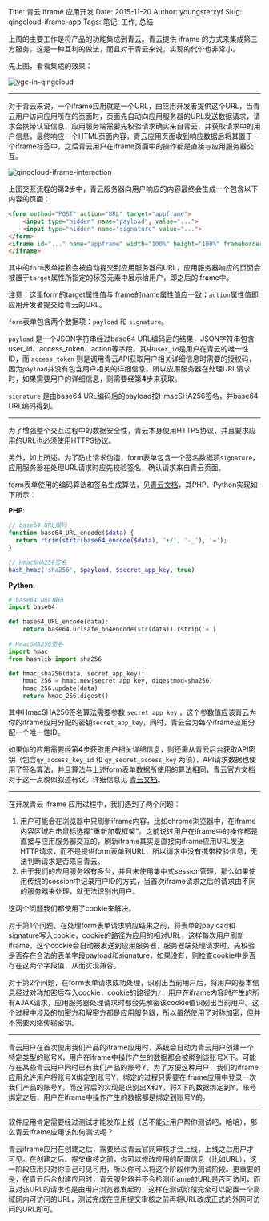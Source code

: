 Title: 青云 iframe 应用开发
Date: 2015-11-20
Author: youngsterxyf
Slug: qingcloud-iframe-app
Tags: 笔记, 工作, 总结

上周的主要工作是将产品的功能集成到青云。青云提供 iframe 的方式来集成第三方服务，这是一种互利的做法，而且对于青云来说，实现的代价也非常小。

先上图，看看集成的效果：

![ygc-in-qingcloud](https://raw.githubusercontent.com/youngsterxyf/youngsterxyf.github.com/master/assets/uploads/pics/ygc-in-qingcloud.png)

------

对于青云来说，一个iframe应用就是一个URL，由应用开发者提供这个URL，当青云用户访问应用所在的页面时，页面先自动向应用服务器的URL发送数据请求，请求会携带认证信息，应用服务端需要先校验请求确实来自青云，并获取请求中的用户信息，最终响应一个HTML页面内容，青云应用页面收到响应数据后将其置于一个iframe标签中，之后青云用户在iframe页面中的操作都是直接与应用服务器交互。

![qingcloud-iframe-interaction](https://raw.githubusercontent.com/youngsterxyf/youngsterxyf.github.com/master/assets/uploads/pics/qingcloud-iframe-interaction.png)

上图交互流程的第**2**步中，青云服务器向用户响应的内容最终会生成一个包含以下内容的页面：

```html
<form method="POST" action="URL" target="appframe">
    <input type="hidden" name="payload", value="...">
    <input type="hidden" name="signature" value="...">
</form>
<iframe id="..." name="appframe" width="100%" height="100%" frameborder="0">
</iframe>
```

其中的`form`表单接着会被自动提交到应用服务器的URL，应用服务器响应的页面会被置于`target`属性所指定的标签元素中展示给用户，即之后的iframe中。

注意：这里form的target属性值与iframe的name属性值应一致；`action`属性值即应用开发者提交给青云的URL。

`form`表单包含两个数据项：`payload` 和 `signature`。

`payload` 是一个JSON字符串经过base64 URL编码后的结果，JSON字符串包含user_id、access_token、action等字段，其中`user_id`是用户在青云的唯一性ID，而 `access_token` 则是调用青云API获取用户相关详细信息时需要的授权码，因为`payload`并没有包含用户相关的详细信息，所以应用服务器在处理URL请求时，如果需要用户的详细信息，则需要经第**4**步来获取。

`signature` 是由base64 URL编码后的payload按HmacSHA256签名，并base64 URL编码得到。

------

为了增强整个交互过程中的数据安全性，青云本身使用HTTPS协议，并且要求应用的URL也必须使用HTTPS协议。

另外，如上所述，为了防止请求伪造，form表单包含一个签名数据项`signature`，应用服务器在处理URL请求时应先校验签名，确认请求来自青云页面。

form表单使用的编码算法和签名生成算法，见[青云文档](https://docs.qingcloud.com/app/common/tutorial.html)，其PHP、Python实现如下所示：

**PHP**:

```php
// base64 URL编码
function base64_URL_encode($data) {
  return rtrim(strtr(base64_encode($data), '+/', '-_'), '=');
}

// HmacSHA256签名
hash_hmac('sha256', $payload, $secret_app_key, true)
```

**Python**:

```python
# base64 URL编码
import base64

def base64_URL_encode(data):
    return base64.urlsafe_b64encode(str(data)).rstrip('=')
    
# HmacSHA256签名
import hmac
from hashlib import sha256

def hmac_sha256(data, secret_app_key):
    hmac_256 = hmac.new(secret_app_key, digestmod=sha256)
    hmac_256.update(data)
    return hmac_256.digest()
```

其中HmacSHA256签名算法需要参数 `secret_app_key` ，这个参数值应该青云为你的iframe应用分配的密钥`secret_app_key`，同时，青云会为每个iframe应用分配一个唯一性ID。

如果你的应用需要经第**4**步获取用户相关详细信息，则还需从青云后台获取API密钥（包含`qy_access_key_id` 和 `qy_secret_access_key` 两项），API请求数据也使用了签名算法，并且算法与上述form表单数据所使用的算法相同，青云官方文档对于这一点貌似叙述有误。详细信息见 [青云文档](https://docs.qingcloud.com/app/common/tutorial.html#api)。

------

在开发青云 iframe 应用过程中，我们遇到了两个问题：

1. 用户可能会在浏览器中只刷新iframe内容，比如chrome浏览器中，在iframe内容区域右击鼠标选择“重新加载框架”。之前说过用户在iframe中的操作都是直接与应用服务器交互的，刷新iframe其实是直接向iframe应用URL发送HTTP请求，而不是提供form表单到URL，所以请求中没有携带校验信息，无法判断请求是否来自青云。
2. 由于我们的应用服务器有多台，并且未使用集中式session管理，那么如果使用传统的session中记录用户ID的方式，当首次iframe请求之后的请求由不同的服务器来处理，就无法识别出用户。

这两个问题我们都使用了cookie来解决。

对于第1个问题，在处理form表单请求响应结果之前，将表单的payload和signature写入cookie，cookie的路径为应用的相对URL，这样每次用户刷新iframe，这个cookie会自动被发送到应用服务器，服务器端处理请求时，先校验是否存在合法的表单字段payload和signature，如果没有，则检查cookie中是否存在这两个字段值，从而实现兼容。

对于第2个问题，在form表单请求成功处理，识别出当前用户后，将用户的基本信息经过对称加密后存入cookie，cookie的路径为`/`，用户在iframe内容时产生的所有AJAX请求，应用服务器处理请求时都会先解密该cookie值识别出当前用户。这个过程中涉及的加密方和解密方都是应用服务器，所以虽然使用了对称加密，但并不需要网络传输密钥。

------

青云用户在首次使用我们产品的iframe应用时，系统会自动为青云用户创建一个特定类型的账号X，用户在iframe中操作产生的数据都会被绑到该账号X下。可能存在某些青云用户同时已有我们产品的账号Y，为了方便这种用户，我们的iframe应用允许用户将账号X绑定到账号Y，绑定的过程只需要在iframe应用中登录一次我们产品的账号Y，而这背后的实现是识别出X和Y，将X下的数据绑定到Y，账号绑定之后，用户在iframe中操作产生的数据都是绑定到账号Y的。

------

软件应用肯定需要经过测试才能发布上线（总不能让用户帮你测试吧，哈哈），那么青云iframe应用该如何测试呢？

青云iframe应用在创建之后，需要经过青云官网审核才会上线，上线之后用户才可见。在创建之后、提交审核之前，你可以修改应用的配置信息（比如URL），这一阶段应用只对你自己可见可用，所以你可以将这个阶段作为测试阶段。更重要的是，在青云后台创建应用时，青云服务器并不会检测iframe的URL是否可访问，而且对该URL的请求也是由用户浏览器发起的，这样在测试阶段完全可以配置一个局域网内可访问的URL，测试完成在应用提交审核之前再将URL改成正式的外网可访问的URL即可。


